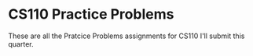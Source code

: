 # CS110 Practice Problems
These are all the Pratcice Problems assignments for CS110 I'll submit this quarter.
